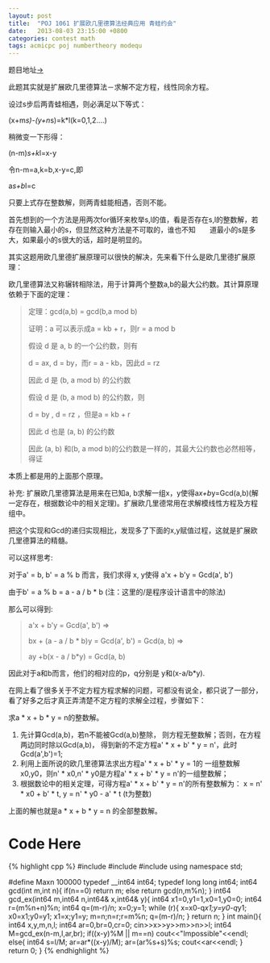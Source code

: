 ```yaml
---
layout: post
title:  "POJ 1061 扩展欧几里德算法经典应用 青蛙约会"
date:   2013-08-03 23:15:00 +0800
categories: contest math
tags: acmicpc poj numbertheory modequ
---
```

题目地址[->](http://poj.org/problem?id=1061)

此题其实就是扩展欧几里德算法－求解不定方程，线性同余方程。

设过s步后两青蛙相遇，则必满足以下等式：

(x+m*s)-(y+n*s)=k*l(k=0,1,2....)

稍微变一下形得：

(n-m)*s+k*l=x-y

令n-m=a,k=b,x-y=c,即

a*s+b*l=c

只要上式存在整数解，则两青蛙能相遇，否则不能。

首先想到的一个方法是用两次for循环来枚举s,l的值，看是否存在s,l的整数解，若存在则输入最小的s，但显然这种方法是不可取的，谁也不知　　道最小的s是多大，如果最小的s很大的话，超时是明显的。

其实这题用欧几里德扩展原理可以很快的解决，先来看下什么是欧几里德扩展原理：

欧几里德算法又称辗转相除法，用于计算两个整数a,b的最大公约数。其计算原理依赖于下面的定理：

> 定理：gcd(a,b) = gcd(b,a mod b)
> 
> 证明：a 可以表示成a = kb + r，则r = a mod b
> 
> 假设 d 是 a, b 的一个公约数，则有
> 
> d = ax, d = by，而r = a - kb，因此d = rz
> 
> 因此 d 是 (b, a mod b) 的公约数
> 
> 假设 d 是 (b, a mod b) 的公约数，则
> 
> d = by , d = rz ，但是a = kb + r
> 
> 因此 d 也是 (a, b) 的公约数
> 
> 因此 (a, b) 和(b, a mod b)的公约数是一样的，其最大公约数也必然相等，得证

本质上都是用的上面那个原理。

补充: 扩展欧几里德算法是用来在已知a, b求解一组x，y使得a*x+b*y=Gcd(a,b)(解一定存在，根据数论中的相关定理)。扩展欧几里德常用在求解模线性方程及方程组中。

把这个实现和Gcd的递归实现相比，发现多了下面的x,y赋值过程，这就是扩展欧几里德算法的精髓。

可以这样思考:

对于a' = b, b' = a % b 而言，我们求得 x, y使得 a'x + b'y = Gcd(a', b')

由于b' = a % b = a - a / b * b (注：这里的/是程序设计语言中的除法)

那么可以得到:

> a'x + b'y = Gcd(a', b') =>
> 
> bx + (a - a / b * b)y = Gcd(a', b') = Gcd(a, b) =>
> 
> ay +b(x - a / b*y) = Gcd(a, b)

因此对于a和b而言，他们的相对应的p，q分别是 y和(x-a/b*y).

在网上看了很多关于不定方程方程求解的问题，可都没有说全，都只说了一部分，看了好多之后才真正弄清楚不定方程的求解全过程，步骤如下：

求a * x + b * y = n的整数解。

1.  先计算Gcd(a,b)，若n不能被Gcd(a,b)整除，
    则方程无整数解；否则，在方程两边同时除以Gcd(a,b)，
    得到新的不定方程a' * x + b' * y = n'，此时Gcd(a',b')=1;
2.  利用上面所说的欧几里德算法求出方程a' * x + b' * y = 1的
    一组整数解x0,y0，则n' * x0,n' * y0是方程a' * x + b' * y = n'的一组整数解；
3.  根据数论中的相关定理，可得方程a' * x + b' * y = n'的所有整数解为：
    x = n' * x0 + b' * t, 
    y = n' * y0 - a' * t
    (t为整数)

上面的解也就是a * x + b * y = n 的全部整数解。

# Code Here

{% highlight cpp %}
#include <iostream>
#include <cstdio>
#include <cstring>
using namespace std;

#define Maxn 100000
typedef __int64 int64;
typedef long long int64;
int64 gcd(int m,int n){
    if(n==0)
        return m;
    else
        return gcd(n,m%n);
}
int64 gcd_ex(int64 m,int64 n,int64& x,int64& y){
    int64 x1=0,y1=1,x0=1,y0=0;
    int64 r=(m%n+n)%n;
    int64 q=(m-r)/n;
    x=0;y=1;
    while (r){
        x=x0-q*x1;y=y0-q*y1;
        x0=x1;y0=y1;
        x1=x;y1=y;
        m=n;n=r;r=m%n;
        q=(m-r)/n;
    }
    return n;
}
int main(){
    int64 x,y,m,n,l;
    int64 ar=0,br=0,cr=0;
    cin>>x>>y>>m>>n>>l;
    int64 M=gcd_ex(n-m,l,ar,br);
    if((x-y)%M || m==n)
        cout<<"Impossible"<<endl;
    else{
        int64 s=l/M;
        ar=ar*((x-y)/M);
        ar=(ar%s+s)%s;
        cout<<ar<<endl;
    }
    return 0;
}
{% endhighlight %}
